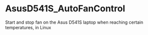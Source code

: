# AsusD541S_AutoFanControl
Start and stop fan on the Asus D541S laptop when reaching certain temperatures, in Linux

